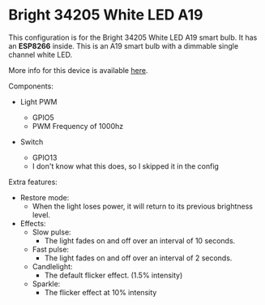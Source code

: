 # Bright 34205 White LED A19
This configuration is for the Bright 34205 White LED A19 smart bulb. It has an **ESP8266** inside.
This is an A19 smart bulb with a dimmable single channel white LED.

More info for this device is available [here](https://templates.blakadder.com/bright_741235077572.html).

Components:
- Light PWM
    - GPIO5
    - PWM Frequency of 1000hz

- Switch
    - GPIO13
    - I don't know what this does, so I skipped it in the config

Extra features:
- Restore mode:
    - When the light loses power, it will return to its previous brightness level.
- Effects:
    - Slow pulse:
        - The light fades on and off over an interval of 10 seconds.
    - Fast pulse:
        - The light fades on and off over an interval of 2 seconds.
    - Candlelight:
        - The default flicker effect. (1.5% intensity)
    - Sparkle:
        - The flicker effect at 10% intensity